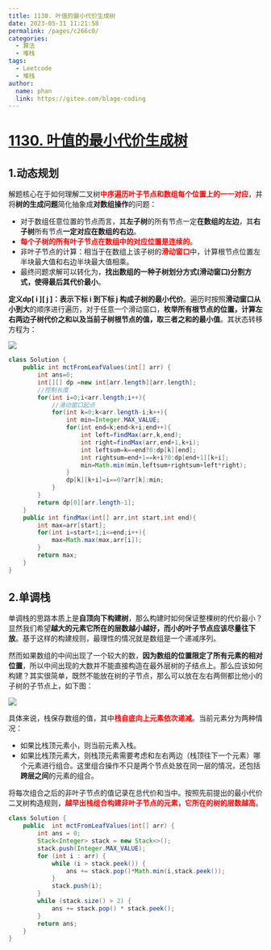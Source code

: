 ```yaml
---
title: 1130. 叶值的最小代价生成树
date: 2023-05-31 11:21:58
permalink: /pages/c266c0/
categories:
  - 算法
  - 堆栈
tags:
  - Leetcode
  - 堆栈
author: 
  name: phan
  link: https://gitee.com/blage-coding
---
```

# [1130. 叶值的最小代价生成树](https://leetcode.cn/problems/minimum-cost-tree-from-leaf-values/)

## 1.动态规划

解题核心在于如何理解二叉树<font color="red">**中序遍历叶子节点和数组每个位置上的一一对应**</font>，并将**树的生成问题**简化抽象成**对数组操作**的问题：

- 对于数组任意位置的节点而言，其**左子树**的所有节点一定**在数组的左边**，其**右子树**所有节点**一定对应在数组的右边**。
- <font color="red">**每个子树的所有叶子节点在数组中的对应位置是连续的**</font>。
- 非叶子节点的计算：相当于在数组上该子树的<font color="red">**滑动窗口**</font>中，计算根节点位置左半块最大值和右边半块最大值相乘。
- 最终问题求解可以转化为，**找出数组的一种子树划分方式(滑动窗口)分割方式，使得最后其代价最小**。

**定义dp\[ i \]\[ j \]：表示下标 i 到下标 j 构成子树的最小代价**。遍历时按照**滑动窗口从小到大**的顺序进行遍历，对于任意一个滑动窗口，**枚举所有根节点的位置，计算左右两边子树代价之和以及当前子树根节点的值，取三者之和的最小值**。其状态转移方程为：

![](https://cdn.staticaly.com/gh/blage-coding/picx-images-hosting@master/20230531/image.1axut5w4onsw.webp)

```java
class Solution {
    public int mctFromLeafValues(int[] arr) {
        int ans=0;
        int[][] dp =new int[arr.length][arr.length];
        //控制长度
        for(int i=0;i<arr.length;i++){
            //滑动窗口起点
            for(int k=0;k<arr.length-i;k++){
                int min=Integer.MAX_VALUE;
                for(int end=k;end<k+i;end++){
                    int left=findMax(arr,k,end);
                    int right=findMax(arr,end+1,k+i);
                    int leftsum=k==end?0:dp[k][end];
                    int rightsum=end+1==k+i?0:dp[end+1][k+i];
                    min=Math.min(min,leftsum+rightsum+left*right);
                }
                dp[k][k+i]=i==0?arr[k]:min;
            }
        }
        return dp[0][arr.length-1];
    }
    public int findMax(int[] arr,int start,int end){
        int max=arr[start];
        for(int i=start+1;i<=end;i++){
            max=Math.max(max,arr[i]);
        }
        return max;
    }
}
```

## 2.单调栈

单调栈的思路本质上是**自顶向下构建树**，那么构建时如何保证整棵树的代价最小？显然我们希望**越大的元素它所在的层数越小越好，而小的叶子节点应该尽量往下放**。基于这样的构建规则，最理性的情况就是数组是一个递减序列。

然而如果数组的中间出现了一个较大的数，**因为数组的位置限定了所有元素的相对位置**，所以中间出现的大数并不能直接构造在最外层树的子结点上。那么应该如何构建？其实很简单，既然不能放在树的子节点，那么可以放在左右两侧都比他小的子树的子节点上，如下图：

![](https://cdn.staticaly.com/gh/blage-coding/picx-images-hosting@master/20230531/image.2a1cgc37ibi8.webp)

具体来说，栈保存数组的值，其中<font color="red">**栈自底向上元素依次递减**</font>。当前元素分为两种情况：

- 如果比栈顶元素小，则当前元素入栈。
- 如果比栈顶元素大，则栈顶元素需要考虑和左右两边（栈顶往下一个元素）哪个元素进行组合。这里组合操作不只是两个节点处放在同一层的情况，还包括**跨层之间**的元素的组合。

将每次组合之后的非叶子节点的值记录在总代价和当中。按照先前提出的最小代价二叉树构造规则，<font color="red">**越早出栈组合构建非叶子节点的元素，它所在的树的层数越高**</font>。

```java
class Solution {
    public  int mctFromLeafValues(int[] arr) {
        int ans = 0;
        Stack<Integer> stack = new Stack<>();
        stack.push(Integer.MAX_VALUE);
        for (int i : arr) {
            while (i > stack.peek()) {
                ans += stack.pop()*Math.min(i,stack.peek());
            }
            stack.push(i);
        }
        while (stack.size() > 2) {
            ans += stack.pop() * stack.peek();
        }
        return ans;
    }
}
```

